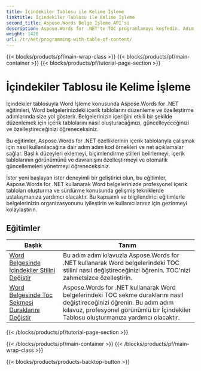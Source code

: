 ```yaml
---
title: İçindekiler Tablosu ile Kelime İşleme
linktitle: İçindekiler Tablosu ile Kelime İşleme
second_title: Aspose.Words Belge İşleme API'si
description: Aspose.Words for .NET'te TOC programlamayı keşfedin. Adım adım eğitimler ve C# kod örnekleriyle Word belgelerinizde içerik tabloları oluşturmayı ve düzenlemeyi öğrenin.
weight: 1420
url: /tr/net/programming-with-table-of-content/
---
```


{{< blocks/products/pf/main-wrap-class >}}
{{< blocks/products/pf/main-container >}}
{{< blocks/products/pf/tutorial-page-section >}}

# İçindekiler Tablosu ile Kelime İşleme

İçindekiler tablosuyla Word İşleme konusunda Aspose.Words for .NET eğitimleri, Word belgelerinizdeki içerik tablolarını düzenleme ve özelleştirme adımlarında size yol gösterir. Belgelerinizin içeriğini etkili bir şekilde düzenlemek için içerik tablolarını nasıl oluşturacağınızı, güncelleyeceğinizi ve özelleştireceğinizi öğreneceksiniz.

Bu eğitimler, Aspose.Words for .NET özelliklerinin içerik tablolarıyla çalışmak için nasıl kullanılacağına dair adım adım kod örnekleri ve net açıklamalar sağlar. Başlık düzeyleri eklemeyi, biçimlendirme stilleri belirlemeyi, içerik tablolarının görünümünü ve davranışını özelleştirmeyi ve otomatik güncellemeleri yönetmeyi öğreneceksiniz.

İster yeni başlayan ister deneyimli bir geliştirici olun, bu eğitimler, Aspose.Words for .NET kullanarak Word belgelerinizde profesyonel içerik tabloları oluşturma ve sürdürme konusunda gelişmiş tekniklerde ustalaşmanıza yardımcı olacaktır. Bu kapsamlı ve bilgilendirici eğitimlerle belgelerinizin organizasyonunu iyileştirin ve kullanıcılarınız için gezinmeyi kolaylaştırın.

 ## Eğitimler
| Başlık | Tanım |
| --- | --- |
| [Word Belgesinde İçindekiler Stilini Değiştir](./change-style-of-toc-level/) | Bu adım adım kılavuzla Aspose.Words for .NET kullanarak Word belgelerindeki TOC stilini nasıl değiştireceğinizi öğrenin. TOC'nizi zahmetsizce özelleştirin. |
| [Word Belgesinde Toc Sekmesi Duraklarını Değiştir](./change-toc-tab-stops/) | Aspose.Words for .NET kullanarak Word belgelerindeki TOC sekme duraklarını nasıl değiştireceğinizi öğrenin. Bu adım adım kılavuz, profesyonel görünümlü bir İçindekiler Tablosu oluşturmanıza yardımcı olacaktır. |
{{< /blocks/products/pf/tutorial-page-section >}}

{{< /blocks/products/pf/main-container >}}
{{< /blocks/products/pf/main-wrap-class >}}

{{< blocks/products/products-backtop-button >}}
